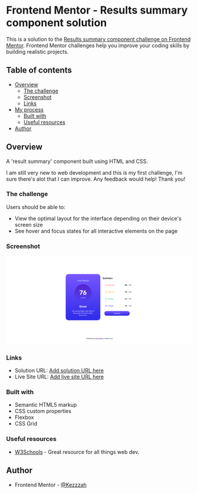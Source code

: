 # Frontend Mentor - Results summary component solution

This is a solution to the [Results summary component challenge on Frontend Mentor](https://www.frontendmentor.io/challenges/results-summary-component-CE_K6s0maV). Frontend Mentor challenges help you improve your coding skills by building realistic projects. 

## Table of contents

- [Overview](#overview)
  - [The challenge](#the-challenge)
  - [Screenshot](#screenshot)
  - [Links](#links)
- [My process](#my-process)
  - [Built with](#built-with)
  - [Useful resources](#useful-resources)
- [Author](#author)


## Overview

A 'result summary' component built using HTML and CSS. 

I am still very new to web development and this is my first challenge, I'm sure there's alot that I can improve. Any feedback would help! Thank you!

### The challenge

Users should be able to:

- View the optimal layout for the interface depending on their device's screen size
- See hover and focus states for all interactive elements on the page

### Screenshot

![](./screenshot.png)


### Links

- Solution URL: [Add solution URL here](https://your-solution-url.com)
- Live Site URL: [Add live site URL here](https://kezzzah.github.io/Results-summary-component/)

### Built with

- Semantic HTML5 markup
- CSS custom properties
- Flexbox
- CSS Grid

### Useful resources

- [W3Schools](https://www.w3schools.com/) - Great resource for all things web dev.


## Author

- Frontend Mentor - [@Kezzzah](https://www.frontendmentor.io/profile/Kezzzah)

